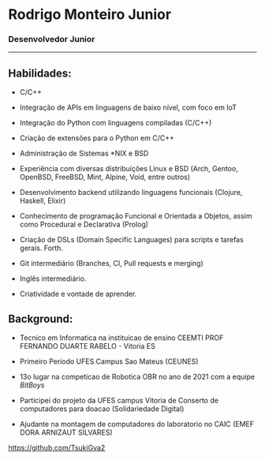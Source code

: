 # Rodrigo Monteiro Junior
### Desenvolvedor Junior
<hr/>

## Habilidades:

- C/C++

- Integração de APIs em linguagens de baixo nível, com foco em IoT

- Integração do Python com linguagens compiladas (C/C++)

- Criação de extensões para o Python em C/C++

- Administração de Sistemas \*NIX e BSD

- Experiência com diversas distribuíções Linux e BSD (Arch, Gentoo, OpenBSD, FreeBSD, Mint, Alpine, Void, entre outros)

- Desenvolvimento backend utilizando linguagens funcionais (Clojure, Haskell, Elixir)

- Conhecimento de programação Funcional e Orientada a Objetos, assim como Procedural e Declarativa (Prolog)

- Criação de DSLs (Domain Specific Languages) para scripts e tarefas gerais.
Forth.

- Git intermediário (Branches, CI, Pull requests e merging)

- Inglês intermediário.

- Criatividade e vontade de aprender.

## Background:

- Tecnico em Informatica na instituicao de ensino CEEMTI PROF
FERNANDO DUARTE RABELO - Vitoria ES

- Primeiro Periodo UFES Campus Sao Mateus (CEUNES)

- 13o lugar na competicao de Robotica OBR no ano de 2021 com a equipe
*BitBoys*

- Participei do projeto da UFES campus Vitoria de Conserto de computadores
para doacao (Solidariedade Digital)

- Ajudante na montagem de computadores do laboratorio no CAIC (EMEF DORA ARNIZAUT
SILVARES)

https://github.com/TsukiGva2

